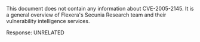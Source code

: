 This document does not contain any information about CVE-2005-2145. It is a general overview of Flexera's Secunia Research team and their vulnerability intelligence services.

Response: UNRELATED